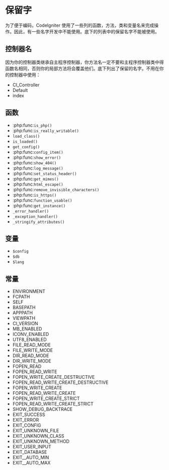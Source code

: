 # 保留字

为了便于编码，CodeIgniter 使用了一些列的函数，方法，类和变量名来完成操作。因此，有一些名字开发中不能使用。底下的列表中的保留名字不能被使用。

## 控制器名

因为你的控制器类继承自主程序控制器，你方法名一定不要和主程序控制器类中得函数名相同，否则你的局部方法将会覆盖他们。底下列出了保留的名字。不用在你的控制器中使用：


-  CI_Controller
-  Default
-  index

## 函数

-  :php:func:`is_php()`
-  :php:func:`is_really_writable()`
-  ``load_class()``
-  ``is_loaded()``
-  ``get_config()``
-  :php:func:`config_item()`
-  :php:func:`show_error()`
-  :php:func:`show_404()`
-  :php:func:`log_message()`
-  :php:func:`set_status_header()`
-  :php:func:`get_mimes()`
-  :php:func:`html_escape()`
-  :php:func:`remove_invisible_characters()`
-  :php:func:`is_https()`
-  :php:func:`function_usable()`
-  :php:func:`get_instance()`
-  ``_error_handler()``
-  ``_exception_handler()``
-  ``_stringify_attributes()``

## 变量

-  ``$config``
-  ``$db``
-  ``$lang``

## 常量

-  ENVIRONMENT
-  FCPATH
-  SELF
-  BASEPATH
-  APPPATH
-  VIEWPATH
-  CI_VERSION
-  MB_ENABLED
-  ICONV_ENABLED
-  UTF8_ENABLED
-  FILE_READ_MODE
-  FILE_WRITE_MODE
-  DIR_READ_MODE
-  DIR_WRITE_MODE
-  FOPEN_READ
-  FOPEN_READ_WRITE
-  FOPEN_WRITE_CREATE_DESTRUCTIVE
-  FOPEN_READ_WRITE_CREATE_DESTRUCTIVE
-  FOPEN_WRITE_CREATE
-  FOPEN_READ_WRITE_CREATE
-  FOPEN_WRITE_CREATE_STRICT
-  FOPEN_READ_WRITE_CREATE_STRICT
-  SHOW_DEBUG_BACKTRACE
-  EXIT_SUCCESS
-  EXIT_ERROR
-  EXIT_CONFIG
-  EXIT_UNKNOWN_FILE
-  EXIT_UNKNOWN_CLASS
-  EXIT_UNKNOWN_METHOD
-  EXIT_USER_INPUT
-  EXIT_DATABASE
-  EXIT__AUTO_MIN
-  EXIT__AUTO_MAX
